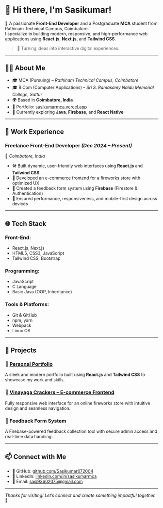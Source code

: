 # 👋 Hi there, I'm Sasikumar!

🚀 A passionate **Front-End Developer** and a Postgraduate **MCA** student from Rathinam Technical Campus, Coimbatore.  
I specialize in building modern, responsive, and high-performance web applications using **React.js**, **Next.js**, and **Tailwind CSS**.

> 🎯 Turning ideas into interactive digital experiences.

---

## 🧑‍💻 About Me

- 🎓 MCA (Pursuing) – *Rathinam Technical Campus, Coimbatore*  
- 🎓 B.Com (Computer Applications) – *Sri S. Ramasamy Naidu Memorial College, Sattur*
- 🌍 Based in **Coimbatore, India**
- 🔗 Portfolio: [sasikumarmca.vercel.app](https://sasikumarmca.vercel.app/)
- 🧠 Currently exploring **Java**, **Firebase**, and **React Native**

---

## 💼 Work Experience

### **Freelance Front-End Developer** *(Dec 2024 – Present)*  
📍 *Coimbatore, India*

- 🛠 Built dynamic, user-friendly web interfaces using **React.js** and **Tailwind CSS**
- 🧨 Developed an e-commerce frontend for a fireworks store with optimized UX
- 💬 Created a feedback form system using **Firebase** (Firestore & Authentication)
- 📱 Ensured performance, responsiveness, and mobile-first design across devices

---

## 🌐 Tech Stack

### **Front-End:**
- React.js, Next.js  
- HTML5, CSS3, JavaScript  
- Tailwind CSS, Bootstrap  

### **Programming:**
- JavaScript  
- C Language  
- Basic Java (OOP, Inheritance)

### **Tools & Platforms:**
- Git & GitHub  
- npm, yarn  
- Webpack  
- Linux OS  

---

## 🚀 Projects

### 🌟 [Personal Portfolio](https://sasikumarmca.vercel.app/)
A sleek and modern portfolio built using **React.js** and **Tailwind CSS** to showcase my work and skills.

### 🧨 [Vinayaga Crackers – E-commerce Frontend](https://github.com/Sasikumar072004/vinayaga-crackers-frontend)
Fully responsive web interface for an online fireworks store with intuitive design and seamless navigation.

### 💬 Feedback Form System
A Firebase-powered feedback collection tool with secure admin access and real-time data handling.

---

## 📫 Connect with Me

- 🔗 GitHub: [github.com/Sasikumar072004](https://github.com/Sasikumar072004)  
- 🔗 LinkedIn: [linkedin.com/in/sasikumarmca](https://linkedin.com/in/sasikumarmca)  
- 📧 Email: [sasi93602075@gmail.com](mailto:sasimca.dev@gmail.com)

---

*Thanks for visiting! Let’s connect and create something impactful together.* 🚀
